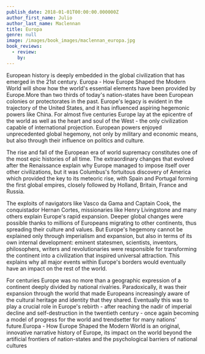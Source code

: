 ```yaml
---
publish_date: 2018-01-01T00:00:00.000000Z
author_first_name: Julio
author_last_name: Maclennan
title: Europa
genre: null
image: /images/book_images/maclennan_europa.jpg
book_reviews:
  - review: 
    by: 
---
```

European history is deeply embedded in the global civilization that has emerged in the 21st century. Europa - How Europe Shaped the Modern World will show how the world's essential elements have been provided by Europe.More than two thirds of today's nation-states have been European colonies or protectorates in the past. Europe's legacy is evident in the trajectory of the United States, and it has influenced aspiring hegemonic powers like China. For almost five centuries Europe lay at the epicentre of the world as well as the heart and soul of the West - the only civilization capable of international projection. European powers enjoyed unprecedented global hegemony, not only by military and economic means, but also through their influence on politics and culture.

The rise and fall of the European era of world supremacy constitutes one of the most epic histories of all time. The extraordinary changes that evolved after the Renaissance explain why Europe managed to impose itself over other civilizations, but it was Columbus's fortuitous discovery of America which provided the key to its meteoric rise, with Spain and Portugal forming the first global empires, closely followed by Holland, Britain, France and Russia.

The exploits of navigators like Vasco da Gama and Captain Cook, the conquistador Hernan Cortes, missionaries like Henry Livingstone and many others explain Europe's rapid expansion. Deeper global changes were possible thanks to millions of Europeans migrating to other continents, thus spreading their culture and values. But Europe's hegemony cannot be explained only through imperialism and expansion, but also in terms of its own internal development: eminent statesmen, scientists, inventors, philosophers, writers and revolutionaries were responsible for transforming the continent into a civilization that inspired universal attraction. This explains why all major events within Europe's borders would eventually have an impact on the rest of the world.

For centuries Europe was no more than a geographic expression of a continent deeply divided by national rivalries. Paradoxically, it was their expansion through the world that made Europeans increasingly aware of the cultural heritage and identity that they shared. Eventually this was to play a crucial role in Europe's rebirth - after reaching the nadir of imperial decline and self-destruction in the twentieth century - once again becoming a model of progress for the world and trendsetter for many nations' future.Europa - How Europe Shaped the Modern World is an original, innovative narrative history of Europe, its impact on the world beyond the artificial frontiers of nation-states and the psychological barriers of national cultures